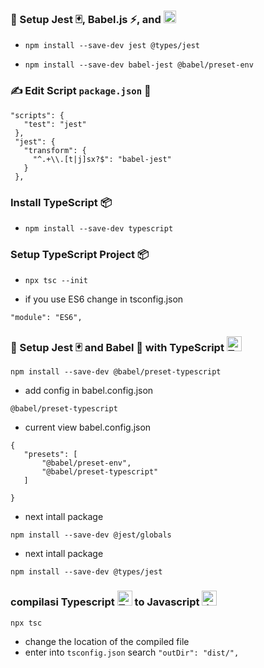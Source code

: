 ### 🚀 Setup Jest 🃏, Babel.js ⚡, and <img src="https://raw.githubusercontent.com/remojansen/logo.ts/master/ts.png" alt="TypeScript" width="20" height="20" />


- ```npm install --save-dev jest @types/jest```

- ```npm install --save-dev babel-jest @babel/preset-env```


### ✍️ Edit Script `package.json` 📝

 ```
"scripts": {
    "test": "jest"
  },
  "jest": {
    "transform": {
      "^.+\\.[t|j]sx?$": "babel-jest"
    }
  },
```


###  Install TypeScript 📦

- ```npm install --save-dev typescript```


### Setup TypeScript Project 📦

- ```npx tsc --init```

- if you use ES6 change in tsconfig.json

 ```"module": "ES6",```


### 🚀 Setup Jest 🃏 and Babel 🔧 with TypeScript <img src="https://raw.githubusercontent.com/remojansen/logo.ts/master/ts.png" alt="TypeScript" width="24" />

 ```npm install --save-dev @babel/preset-typescript```

- add config in babel.config.json

 ```@babel/preset-typescript```

- current view babel.config.json

 ```
{
    "presets": [
        "@babel/preset-env",
        "@babel/preset-typescript"
    ]
    
}
```
- next intall package

```npm install --save-dev @jest/globals```

- next intall package

```npm install --save-dev @types/jest```

### compilasi Typescript <img src="https://raw.githubusercontent.com/remojansen/logo.ts/master/ts.png" alt="TypeScript" width="24" /> to Javascript <img src="https://upload.wikimedia.org/wikipedia/commons/6/6a/JavaScript-logo.png" alt="JavaScript" width="24" />

```npx tsc```

- change the location of the compiled file
- enter into ```tsconfig.json``` search 
```"outDir": "dist/",```



